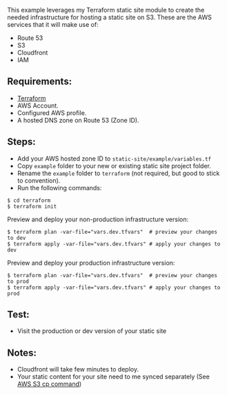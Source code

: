 
This example leverages my Terraform static site module to create the needed infrastructure for hosting a static site on S3. These are the AWS services that it will make use of:
- Route 53
- S3
- Cloudfront
- IAM

## Requirements:
- [Terraform](https://learn.hashicorp.com/terraform/getting-started/install.html)
- AWS Account.
- Configured AWS profile.
- A hosted DNS zone on Route 53 (Zone ID).

## Steps:
- Add your AWS hosted zone ID to `static-site/example/variables.tf`
- Copy `example` folder to your new or existing static site project folder.
- Rename the `example` folder to `terraform` (not required, but good to stick to convention).
- Run the following commands:
```
$ cd terraform
$ terraform init
```

Preview and deploy your non-production infrastructure version:
```
$ terraform plan -var-file="vars.dev.tfvars"  # preview your changes to dev
$ terraform apply -var-file="vars.dev.tfvars" # apply your changes to dev
```

Preview and deploy your production infrastructure version:
```
$ terraform plan -var-file="vars.dev.tfvars"  # preview your changes to prod
$ terraform apply -var-file="vars.dev.tfvars" # apply your changes to prod
```

## Test:
- Visit the production or dev version of your static site

## Notes:
- Cloudfront will take few minutes to deploy.
- Your static content for your site need to me synced separately (See [AWS S3 cp command](https://docs.aws.amazon.com/cli/latest/reference/s3/cp.html))

